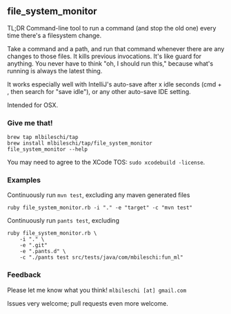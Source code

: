 ## file_system_monitor ##
TL;DR Command-line tool to run a command (and stop the old one) every time there's a filesystem change.

Take a command and a path, and run that command whenever there are any changes to those files. It kills previous invocations. It's like guard for anything. You never have to think "oh, I should run this," because what's running is always the latest thing. 

It works especially well with IntelliJ's auto-save after x idle seconds (cmd + , then search for "save idle"), or any other auto-save IDE setting.

Intended for OSX.

### Give me that! ###

```
brew tap mlbileschi/tap
brew install mlbileschi/tap/file_system_monitor
file_system_monitor --help
```

You may need to agree to the XCode TOS: `sudo xcodebuild -license`.

### Examples ###

Continuously run `mvn test`, excluding any maven generated files 
```
ruby file_system_monitor.rb -i "." -e "target" -c "mvn test"
```

Continuously run `pants test`, excluding  
```
ruby file_system_monitor.rb \
    -i "." \
    -e ".git"
    -e ".pants.d" \
    -c "./pants test src/tests/java/com/mbileschi:fun_ml"
```

### Feedback ###

Please let me know what you think!
`mlbileschi [at] gmail.com`

Issues very welcome; pull requests even more welcome.
